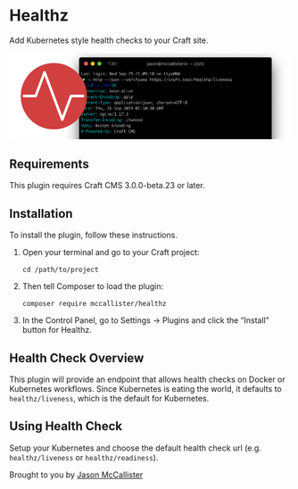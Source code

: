 # Healthz

Add Kubernetes style health checks to your Craft site.

![Healthz Logo](resources/img/plugin-logo.png)

## Requirements

This plugin requires Craft CMS 3.0.0-beta.23 or later.

## Installation

To install the plugin, follow these instructions.

1.  Open your terminal and go to your Craft project:

        cd /path/to/project

2.  Then tell Composer to load the plugin:

        composer require mccallister/healthz

3.  In the Control Panel, go to Settings → Plugins and click the “Install” button for Healthz.

## Health Check Overview

This plugin will provide an endpoint that allows health checks on Docker or Kubernetes workflows. Since Kubernetes is eating the world, it defaults to `healthz/liveness`, which is the default for Kubernetes.

## Using Health Check

Setup your Kubernetes and choose the default health check url (e.g. `healthz/liveness` or `healthz/readiness`).

Brought to you by [Jason McCallister](https://mccallister.io)
